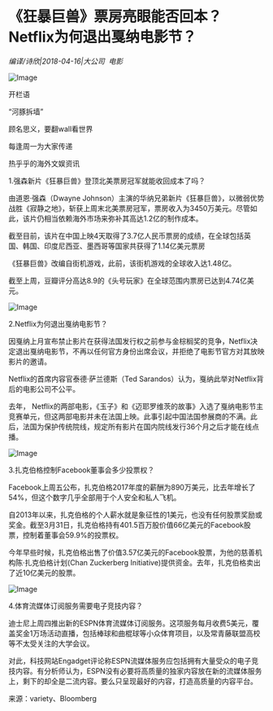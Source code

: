# 《狂暴巨兽》票房亮眼能否回本？Netflix为何退出戛纳电影节？

*编译/诗欣|2018-04-16|大公司 
                                                电影*

![Image](http://static.ylzbl.com/uploads/ueditor/php/upload/image/20180417/1523947439904978.jpeg)

开栏语

“河豚拆墙”

顾名思义，要翻wall看世界

每逢周一为大家传递

热乎乎的海外文娱资讯

1.强森新片《狂暴巨兽》登顶北美票房冠军就能收回成本了吗？

由道恩·强森（Dwayne Johnson）主演的华纳兄弟新片《狂暴巨兽》，以微弱优势战胜《寂静之地》，斩获上周末北美票房冠军，票房收入为3450万美元。尽管如此，该片仍相当依赖海外市场来弥补其高达1.2亿的制作成本。

截至目前，该片在中国上映4天取得了3.7亿人民币票房的成绩，在全球包括英国、韩国、印度尼西亚、墨西哥等国家共获得了1.14亿美元票房

《狂暴巨兽》改编自街机游戏，此前，该街机游戏的全球收入达1.48亿。

截至上周，豆瓣评分高达8.9的《头号玩家》在全球范围内票房已达到4.74亿美元。

![Image](http://p1.pstatp.com/large/pgc-image/15239379768585f953e053e)

2.Netflix为何退出戛纳电影节？

因戛纳上月宣布禁止影片在获得法国发行权之前参与金棕榈奖的竞争，Netflix决定退出戛纳电影节，不再以任何官方身份出席会议，并拒绝了电影节官方对其放映影片的邀请。

Netflix的首席内容官泰德·萨兰德斯（Ted Sarandos）认为，戛纳此举对Netflix背后的电影公司不公平。

去年， Netflix的两部电影，《玉子》和《迈耶罗维茨的故事》入选了戛纳电影节主竞赛单元，但这两部电影并未在法国上映。此事引起中国法国参展商的不满。此后，法国为保护传统院线，规定所有影片在国内院线发行36个月之后才能在线点播。

![Image](http://p1.pstatp.com/large/pgc-image/1523937976725b2ccee8a6b)

3.扎克伯格控制Facebook董事会多少投票权？

Facebook上周五公布，扎克伯格2017年度的薪酬为890万美元，比去年增长了54%，但这个数字几乎全部用于个人安全和私人飞机。

自2013年以来，扎克伯格的个人薪水就是象征性的1美元，也没有任何股票奖励或奖金。截至3月31日，扎克伯格持有401.5百万股价值66亿美元的Facebook股票，控制着董事会59.9%的投票权。

今年早些时候，扎克伯格出售了价值3.57亿美元的Facebook股票，为他的慈善机构陈·扎克伯格计划(Chan Zuckerberg Initiative)提供资金。去年，扎克伯格卖出了近10亿美元的股票。

![Image](http://p1.pstatp.com/large/pgc-image/15239379767820a040f6c8c)

4.体育流媒体订阅服务需要电子竞技内容？

迪士尼上周四推出新的ESPN体育流媒体订阅服务。这项服务每月收费5美元，覆盖奖金1万场活动直播，包括棒球和曲棍球等小众体育项目，以及常青藤联盟高校等不太受关注的大学会议。

对此，科技网站Engadget评论称ESPN流媒体服务应包括拥有大量受众的电子竞技内容。有分析师认为，ESPN没有必要将高质量的独家内容放在新的流媒体服务上，剩下的却全是二流内容。要么只呈现最好的内容，打造高质量的内容平台。

来源：variety、Bloomberg

